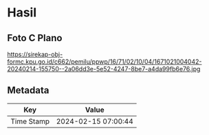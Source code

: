 # Hasil

## Foto C Plano

https://sirekap-obj-formc.kpu.go.id/c662/pemilu/ppwp/16/71/02/10/04/1671021004042-20240214-155750--2a06dd3e-5e52-4247-8be7-a4da99fb6e76.jpg


## Metadata

| Key        | Value               |
| ---------- | ------------------- |
| Time Stamp | 2024-02-15 07:00:44 |



